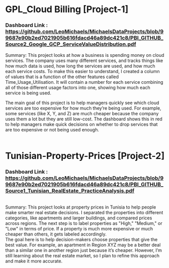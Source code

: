# GPL_Cloud Billing [Project-1]

### Dashboard Link : https://github.com/LeoMichaels/MichaelsDataProjects/blob/99687e90b2ed7021905b616fdacd46a89dc421c8/PBI_GITHUB_Source2_Google_GCP_ServiceValueDistribution.pdf

Summary: This project looks at how a business is spending money on cloud services. The company uses many different services, and tracks things like how much data is used, how long the services are used, and how much each service costs. To make this easier to understand, I created a column of values that is a function of the other features called Time_Usage_Utilisation. It will contain a number for each service combining all of those different usage factors into one, showing how much each service is being used.

The main goal of this project is to help managers quickly see which cloud services are too expensive for how much they’re being used. For example, some services (like X, Y, and Z) are much cheaper because the company uses them a lot but they are still low-cost. The dashboard shows this in red to help managers make quick decisions on whether to drop services that are too expensive or not being used enough.
<br />
<br />
# Tunisian-Property-Prices [Project-2]

### Dashboard Link : https://github.com/LeoMichaels/MichaelsDataProjects/blob/99687e90b2ed7021905b616fdacd46a89dc421c8/PBI_GITHUB_Source1_Tunisian_RealEstate_PracticeAnalysis.pdf
<br />
Summary: This project looks at property prices in Tunisia to help people make smarter real estate decisions. I separated the properties into different categories, like apartments and larger buildings, and compared prices across regions. The next step is to label properties as "High," "Medium," or "Low" in terms of price. If a property is much more expensive or much cheaper than others, it gets labeled accordingly.
<br />
The goal here is to help decision-makers choose properties that give the best value. For example, an apartment in Region XYZ may be a better deal than a similar one in another region just because it’s cheaper. However, I’m still learning about the real estate market, so I plan to refine this approach and make it more accurate.
<br />
